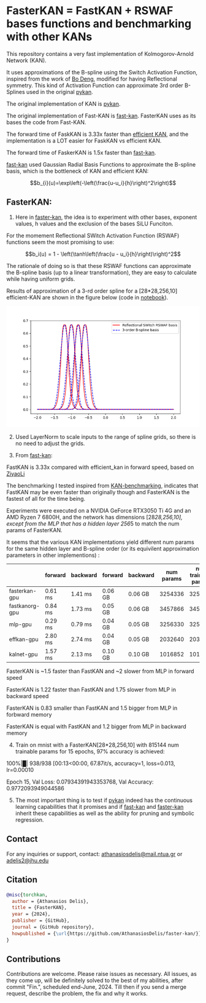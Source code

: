 # FasterKAN = FastKAN + RSWAF bases functions and benchmarking with other KANs
  
This repository contains a very fast implementation of Kolmogorov-Arnold Network (KAN). 

It uses approximations of the B-spline using the Switch Activation Function, inspired from the work of [Bo Deng](https://digitalcommons.unl.edu/mathfacpub/68/),
modified for having Reflectional symmetry. This kind of Activation Function can approximate 3rd order B-Splines used in the original [pykan](https://github.com/KindXiaoming/pykan).


The original implementation of KAN is [pykan](https://github.com/KindXiaoming/pykan).

The original implementation of Fast-KAN is [fast-kan](https://github.com/ZiyaoLi/fast-kan). FasterKAN uses as its bases the code from Fast-KAN.

The forward time of FaskKAN is 3.33x faster than [efficient KAN](https://github.com/Blealtan/efficient-kan), and the implementation is a LOT easier for FaskKAN vs efficient KAN.

The forward time of FaskerKAN is 1.5x faster than [fast-kan](https://github.com/ZiyaoLi/fast-kan).



[fast-kan](https://github.com/ZiyaoLi/fast-kan) used Gaussian Radial Basis Functions to approximate the B-spline basis, which is the bottleneck of KAN and efficient KAN:

$$b_{i}(u)=\exp\left(-\left(\frac{u-u_i}{h}\right)^2\right)$$

## FasterKAN:
1. Here in [faster-kan](https://github.com/AthanasiosDelis/faster-kan), the idea is to experiment with other bases, exponent values, h values and the exclusion of the bases SiLU Funciton.

For the momement Reflectional SWitch Activation Function (RSWAF) functions seem the most promising to use:

$$b_i(u) = 1 - \left(\tanh\left(\frac{u - u_i}{h}\right)\right)^2$$


The rationale of doing so is that these RSWAF functions can approximate the B-spline basis (up to a linear transformation), they are easy to calculate while having uniform grids.

Results of approximation of a 3-rd order spline for a [28*28,256,10] efficient-KAN are shown in the figure below (code in [notebook](draw_spline_basis.ipynb)). 

![RSWAF well approximates 3-order B-spline basis.](img/compare_basis.png)


2. Used LayerNorm to scale inputs to the range of spline grids, so there is no need to adjust the grids.

3. From [fast-kan](https://github.com/ZiyaoLi/fast-kan):

FastKAN is 3.33x compared with efficient_kan in forward speed, based on [ZiyaoLi](https://github.com/ZiyaoLi)

The benchmarking I tested inspired from [KAN-benchmarking](https://github.com/Jerry-Master/KAN-benchmarking),
indicates that FastKAN may be even faster than originally though and FasterKAN is the fastest of all for the time being.

Experiments were executed on a NVIDIA GeForce RTX3050 Ti 4G and an AMD Ryzen 7 6800H, and the network has dimensions [28*28,256,10],
except from the MLP that has a hidden layer 256*5 to match the num params of FasterKAN.

It seems that the various KAN implementations yield different num params for the same hidden layer and B-spline order (or its equivilent approximation parameters in other implementions) :

|                 | forward	 | backward	 | forward	 | backward	 | num params	 | num trainable params	 |
|-----------------|----------|-----------|-----------|-----------|-----------|-----------|
| fasterkan-gpu     | 0.61 ms	 | 1.41 ms	 | 0.06 GB	 | 0.06 GB	 | 3254336	 | 3254304	 |
| fastkanorg-gpu     | 0.84 ms	 | 1.73 ms	 | 0.05 GB	 | 0.06 GB	 | 3457866	 | 3457834	 |
| mlp-gpu     | 0.29 ms	 | 0.79 ms	 | 0.04 GB	 | 0.05 GB	 | 3256330	 | 3256330	 |
| effkan-gpu     | 2.80 ms	 | 2.74 ms	 | 0.04 GB	 | 0.05 GB	 | 2032640	 | 2032640	 |
| kalnet-gpu     | 1.57 ms	 | 2.13 ms	 | 0.10 GB	 | 0.10 GB	 | 1016852	 | 1016852	 |

FasterKAN is ~1.5 faster than FastKAN and ~2 slower from MLP in forward speed

FasterKAN is 1.22 faster than FastKAN and 1.75 slower from MLP in backward speed

FasterKAN is 0.83 smaller than FastKAN and 1.5 bigger from MLP in forbward memory

FasterKAN is equal with FastKAN and 1.2 bigger from MLP in backward memory

4. Train on mnist with a FasterKAN[28*28,256,10] with 815144 num trainable params for 15 epochs, 97% accuracy is achieved:

100%|█| 938/938 [00:13<00:00, 67.87it/s, accuracy=1, loss=0.013, lr=0.00010

Epoch 15, Val Loss: 0.07934391943353768, Val Accuracy: 0.9772093949044586

5. The most important thing is to test if [pykan](https://github.com/KindXiaoming/pykan) indeed has the continuous learning capabilities that it promises and if [fast-kan](https://github.com/ZiyaoLi/fast-kan) and [faster-kan](https://github.com/AthanasiosDelis/faster-kan) inherit these capabilities as well as the ability for pruning and symbolic regression.

## Contact

For any inquiries or support, contact: athanasiosdelis@mail.ntua.gr or adelis2@jhu.edu

## Citation

```bibtex
@misc{torchkan,
  author = {Athanasios Delis},
  title = {FasterKAN},
  year = {2024},
  publisher = {GitHub},
  journal = {GitHub repository},
  howpublished = {\url{https://github.com/AthanasiosDelis/faster-kan/}}
}
```

## Contributions

Contributions are welcome. Please raise issues as necessary. All issues, as they come up, will be definitely solved to the best of my abilities, after commit "Fin.", scheduled end-June, 2024. Till then if you send a merge request, describe the problem, the fix and why it works.
